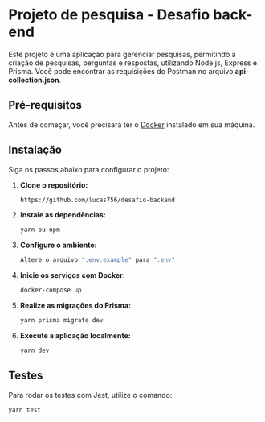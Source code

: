 # Projeto de pesquisa - Desafio back-end
Este projeto é uma aplicação para gerenciar pesquisas, permitindo a criação de pesquisas, perguntas e respostas, utilizando Node.js, Express e Prisma. Você pode encontrar as requisições do Postman no arquivo **api-collection.json**.

## Pré-requisitos

Antes de começar, você precisará ter o [Docker](https://www.docker.com/get-started) instalado em sua máquina.

## Instalação

Siga os passos abaixo para configurar o projeto:

1. **Clone o repositório:**

   ```bash
   https://github.com/lucas756/desafio-backend
   ```
2. **Instale as dependências:**

   ```bash
   yarn ou npm
   ```
3. **Configure o ambiente:**

   ```bash
   Altere o arquivo ".env.example" para ".env"
   ```
4. **Inicie os serviços com Docker:**

   ```bash
   docker-compose up
   ```
5. **Realize as migrações do Prisma:**

   ```bash
   yarn prisma migrate dev
   ```
6. **Execute a aplicação localmente:**

   ```bash
   yarn dev
   ```
## Testes
Para rodar os testes com Jest, utilize o comando:
   ```bash
   yarn test
   ```
